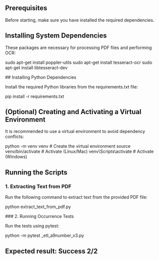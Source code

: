## Prerequisites

Before starting, make sure you have installed the required dependencies.

## Installing System Dependencies

These packages are necessary for processing PDF files and performing OCR:

sudo apt-get install poppler-utils
sudo apt-get install tesseract-ocr
sudo apt-get install libtesseract-dev

## Installing Python Dependencies

Install the required Python libraries from the requirements.txt file:

pip install -r requirements.txt

## (Optional) Creating and Activating a Virtual Environment

It is recommended to use a virtual environment to avoid dependency conflicts:

python -m venv venv  # Create the virtual environment
source venv/bin/activate  # Activate (Linux/Mac)
venv\Scripts\activate  # Activate (Windows)

## Running the Scripts

### 1️. Extracting Text from PDF

Run the following command to extract text from the provided PDF file:

python extract_text_from_pdf.py


### 2. Running Occurrence Tests

Run the tests using pytest:

python -m pytest _etl_a9number_v3.py

## Expected result: Success 2/2

